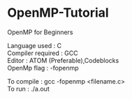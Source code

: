 # OpenMP-Tutorial
OpenMP for Beginners 

Language used     : C <br />
Compiler required : GCC <br />
Editor            : ATOM (Preferable),Codeblocks <br />
OpenMp flag       : -fopenmp <br />

To compile        : gcc -fopenmp <filename.c> <br />
To run            : ./a.out <br />
